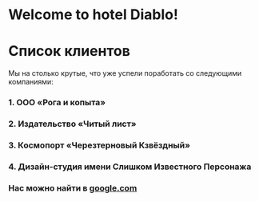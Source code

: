 # Welcome to hotel Diablo!

# Список клиентов
Мы на столько крутые, что уже успели поработать со следующими компаниями:

###  1. ООО «Рога и копыта»
###  2. Издательство «Читый лист»
###  3. Космопорт «Черезтерновый Кзвёздный»
###  4. Дизайн-студия имени Слишком Известного Персонажа
### Нас можно найти в [google.com](https://www.google.com/)